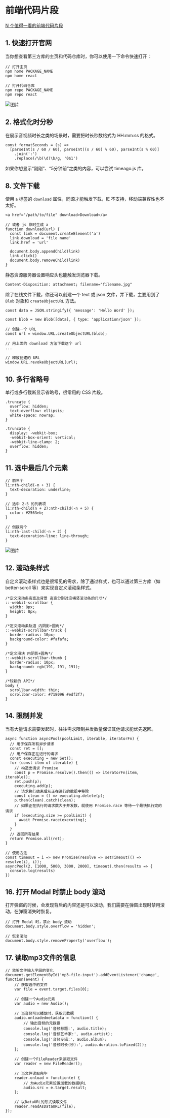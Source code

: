 # 前端代码片段

[N 个值得一看的前端代码片段](https://mp.weixin.qq.com/s/778hr32KnLFEw7oBNt38sg)

## 1. 快速打开官网

当你想查看第三方库的主页和代码仓库时，你可以使用一下命令快速打开：

```
// 打开主页
npm home PACKAGE_NAME
npm home react

// 打开代码仓库
npm repo PACKAGE_NAME
npm repo react
```

![图片](./640.gif)

## 2. 格式化时分秒

在展示音视频时长之类的场景时，需要把时长秒数格式为 HH:mm:ss 的格式。

```
const formatSeconds = (s) =>
  [parseInt(s / 60 / 60), parseInt((s / 60) % 60), parseInt(s % 60)]
    .join(':')
    .replace(/\b(\d)\b/g, '0$1')
```

如果你想显示“刚刚”、“5分钟前”之类的内容，可以尝试 timeago.js 库。

## 8. 文件下载

使用 `a` 标签的 `download` 属性，同源才能触发下载，IE 不支持，移动端兼容性也不太好。

```
<a href="/path/to/file" download>Download</a>
```

```
// 或者 js 临时生成 a
function download(url) {
  const link = document.createElement('a')
  link.download = 'file name'
  link.href = 'url'

  document.body.appendChild(link)
  link.click()
  document.body.removeChild(link)
}
```

静态资源服务器设置响应头也能触发浏览器下载。

```
Content-Disposition: attachment; filename="filename.jpg"
```

除了在线文件下载，你还可以创建一个 text 或 json 文件，并下载，主要用到了 `Blob` 对象和 `createObjectURL` 方法。

```
const data = JSON.stringify({ 'message': 'Hello Word' });

const blob = new Blob([data], { type: 'application/json' });

// 创建一个 URL
const url = window.URL.createObjectURL(blob);

// 用上面的 download 方法下载这个 url
...

// 释放创建的 URL
window.URL.revokeObjectURL(url); 
```


## 10. 多行省略号

单行或多行截断显示省略号，很常用的 CSS 片段。

```
.truncate {
  overflow: hidden;
  text-overflow: ellipsis;
  white-space: nowrap;
}

.truncate {
  display: -webkit-box;
  -webkit-box-orient: vertical;
  -webkit-line-clamp: 2;
  overflow: hidden;
}
```

## 11. 选中最后几个元素

```
// 前三个
li:nth-child(-n + 3) {
  text-decoration: underline;
}

// 选中 2-5 的列表项
li:nth-child(n + 2):nth-child(-n + 5) {
  color: #2563eb;
}

// 倒数两个
li:nth-last-child(-n + 2) {
  text-decoration-line: line-through;
}
```

![图片](./WX20240606-093541@2x.png)

## 12. 滚动条样式

自定义滚动条样式也是很常见的需求，除了通过样式，也可以通过第三方库（如 better-scroll 等）来实现自定义滚动条样式。

```
/*定义滚动条高宽及背景 高宽分别对应横竖滚动条的尺寸*/
::-webkit-scrollbar {
  width: 8px;
  height: 8px;
}

/*定义滚动条轨道 内阴影+圆角*/
::-webkit-scrollbar-track {
  border-radius: 10px;
  background-color: #fafafa;
}

/*定义滑块 内阴影+圆角*/
::-webkit-scrollbar-thumb {
  border-radius: 10px;
  background: rgb(191, 191, 191);
}

/*较新的 API*/
body {
  scrollbar-width: thin;
  scrollbar-color: #718096 #edf2f7;
}
```

## 14. 限制并发

当有大量请求需要发起时，往往需求限制并发数量保证其他请求能优先返回。

```
async function asyncPool(poolLimit, iterable, iteratorFn) {
  // 用于保存所有异步请求
  const ret = [];
  // 用户保存正在进行的请求
  const executing = new Set();
  for (const item of iterable) {
    // 构造出请求 Promise
    const p = Promise.resolve().then(() => iteratorFn(item, iterable));
    ret.push(p);
    executing.add(p);
    // 请求执行结束后从正在进行的数组中移除
    const clean = () => executing.delete(p);
    p.then(clean).catch(clean);
    // 如果正在执行的请求数大于并发数，就使用 Promise.race 等待一个最快执行完的请求
    if (executing.size >= poolLimit) {
      await Promise.race(executing);
    }
  }
  // 返回所有结果
  return Promise.all(ret);
}

// 使用方法
const timeout = i => new Promise(resolve => setTimeout(() => resolve(i), i));
asyncPool(2, [1000, 5000, 3000, 2000], timeout).then(results => {
  console.log(results)
})
```

## 16. 打开 Modal 时禁止 body 滚动

打开弹窗的时候，会发现背后的内容还是可以滚动，我们需要在弹窗出现时禁用滚动，在弹窗消失时恢复。

```
// 打开 Modal 时，禁止 body 滚动
document.body.style.overflow = 'hidden';

// 恢复滚动
document.body.style.removeProperty('overflow');
```

## 17. 读取mp3文件的信息

```
// 监听文件输入字段的变化
document.getElementById('mp3-file-input').addEventListener('change', function(event) {
    // 获取选中的文件
    var file = event.target.files[0];
 
    // 创建一个Audio元素
    var audio = new Audio();
 
    // 当音频可以播放时，获取元数据
    audio.onloadedmetadata = function() {
        // 输出音频的元数据
        console.log('音频标题:', audio.title);
        console.log('音频艺术家:', audio.artist);
        console.log('音频专辑:', audio.album);
        console.log('音频时长(秒):', audio.duration.toFixed(2));
    };
 
    // 创建一个FileReader来读取文件
    var reader = new FileReader();
 
    // 当文件读取完毕
    reader.onload = function(e) {
        // 为Audio元素设置加载的数据URL
        audio.src = e.target.result;
    };
 
    // 以DataURL的形式读取文件
    reader.readAsDataURL(file);
});
```